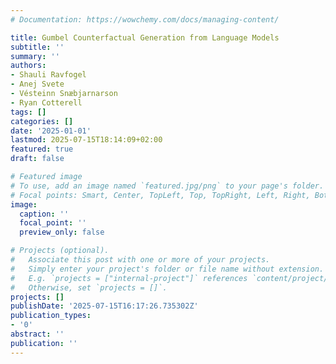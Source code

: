 ```yaml
---
# Documentation: https://wowchemy.com/docs/managing-content/

title: Gumbel Counterfactual Generation from Language Models
subtitle: ''
summary: ''
authors:
- Shauli Ravfogel
- Anej Svete
- Vésteinn Snæbjarnarson
- Ryan Cotterell
tags: []
categories: []
date: '2025-01-01'
lastmod: 2025-07-15T18:14:09+02:00
featured: true
draft: false

# Featured image
# To use, add an image named `featured.jpg/png` to your page's folder.
# Focal points: Smart, Center, TopLeft, Top, TopRight, Left, Right, BottomLeft, Bottom, BottomRight.
image:
  caption: ''
  focal_point: ''
  preview_only: false

# Projects (optional).
#   Associate this post with one or more of your projects.
#   Simply enter your project's folder or file name without extension.
#   E.g. `projects = ["internal-project"]` references `content/project/deep-learning/index.md`.
#   Otherwise, set `projects = []`.
projects: []
publishDate: '2025-07-15T16:17:26.735302Z'
publication_types:
- '0'
abstract: ''
publication: ''
---
```

